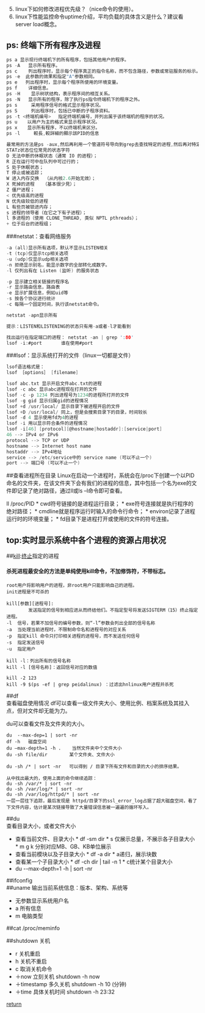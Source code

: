 5. linux下如何修改进程优先级？（nice命令的使用）。
6. linux下性能监控命令uptime介绍，平均负载的具体含义是什么？建议看server load概念。

## ps: 终端下所有程序及进程
```C
ps a 显示现行终端机下的所有程序，包括其他用户的程序。
ps -A   显示所有程序。
ps c    列出程序时，显示每个程序真正的指令名称，而不包含路径，参数或常驻服务的标示。
ps -e  此参数的效果和指定"A"参数相同。
ps e   列出程序时，显示每个程序所使用的环境变量。
ps f    详细信息。
ps -H    显示树状结构，表示程序间的相互关系。
ps -N   显示所有的程序，除了执行ps指令终端机下的程序之外。
ps s     采用程序信号的格式显示程序状况。
ps S     列出程序时，包括已中断的子程序资料。
ps -t <终端机编号> 　指定终端机编号，并列出属于该终端机的程序的状况。
ps u 　 以用户为主的格式来显示程序状况。
ps x 　 显示所有程序，不以终端机来区分。
ps -l     較長,較詳細的顯示該PID的信息

最常用的方法是ps -aux,然后再利用一个管道符号导向到grep去查找特定的进程,然后再对特定的进程进行操作。
STATz状态位位常見的状态字符
D 无法中断的休眠状态（通常 IO 的进程）；
R 正在运行可中在队列中可过行的；
S 处于休眠状态；
T 停止或被追踪；
W 进入内存交换  （从内核2.6开始无效）；
X 死掉的进程   （基本很少見）；
Z 僵尸进程；
< 优先级高的进程
N 优先级较低的进程
L 有些页被锁进内存；
s 进程的领导者（在它之下有子进程）；
l 多进程的（使用 CLONE_THREAD, 类似 NPTL pthreads）；
+ 位于后台的进程组；
```

###netstat：查看网络服务
```C
-a (all)显示所有选项，默认不显示LISTEN相关
-t (tcp)仅显示tcp相关选项
-u (udp)仅显示udp相关选项
-n 拒绝显示别名，能显示数字的全部转化成数字。
-l 仅列出有在 Listen (监听) 的服务状态

-p 显示建立相关链接的程序名
-r 显示路由信息，路由表
-e 显示扩展信息，例如uid等
-s 按各个协议进行统计
-c 每隔一个固定时间，执行该netstat命令。

netstat -apn显示所有

提示：LISTEN和LISTENING的状态只有用-a或者-l才能看到

找出运行在指定端口的进程： netstat -an | grep ':80'
lsof -i:#port       谁在使用#port

```

###lsof：显示系统打开的文件（linux一切都是文件）
```C
lsof语法格式是：
lsof ［options］ [filename]

lsof abc.txt 显示开启文件abc.txt的进程
lsof -c abc 显示abc进程现在打开的文件
lsof -c -p 1234 列出进程号为1234的进程所打开的文件
lsof -g gid 显示归属gid的进程情况
lsof +d /usr/local/ 显示目录下被进程开启的文件
lsof +D /usr/local/ 同上，但是会搜索目录下的目录，时间较长
lsof -d 4 显示使用fd为4的进程
lsof -i 用以显示符合条件的进程情况
lsof -i[46] [protocol][@hostname|hostaddr]:[service|port]
46 --> IPv4 or IPv6
protocol --> TCP or UDP
hostname --> Internet host name
hostaddr --> IPv4地址
service --> /etc/service中的 service name (可以不止一个)
port --> 端口号 (可以不止一个)
```
##查看进程所在目录
Linux在启动一个进程时，系统会在/proc下创建一个以PID命名的文件夹，在该文件夹下会有我们的进程的信息，其中包括一个名为exe的文件即记录了绝对路径，通过ll或ls –l命令即可查看。

ll /proc/PID
        * cwd符号链接的是进程运行目录；
        * exe符号连接就是执行程序的绝对路径；
        * cmdline就是程序运行时输入的命令行命令；
        * environ记录了进程运行时的环境变量；
        * fd目录下是进程打开或使用的文件的符号连接。

## top:实时显示系统中各个进程的资源占用状况


##[kill](http://www.cnblogs.com/peida/archive/2012/12/20/2825837.html):[终止](http://www.cnblogs.com/wangkangluo1/archive/2012/05/26/2518857.html)指定的进程
#### 杀死进程最安全的方法是单纯使用kill命令，不加修饰符，不带标志。 

```
root用户将影响用户的进程，非root用户只能影响自己的进程。
init进程是不可杀的

kill[参数][进程号]:
        发送指定的信号到相应进从而终结他们。不指定型号将发送SIGTERM（15）终止指定进程。
-l  信号，若果不加信号的编号参数，则“-l”参数会列出全部的信号名称
-a  当处理当前进程时，不限制命令名和进程号的对应关系
-p  指定kill 命令只打印相关进程的进程号，而不发送任何信号
-s  指定发送信号
-u  指定用户 

kill -l：列出所有的信号名称
kill -l [信号名称]：返回信号对应的数值

kill -2 123
kill -9 $(ps -ef | grep peidalinux) ：过滤出hnlinux用户进程并杀死
```

##df   
查看磁盘使用情况
df可以查看一级文件夹大小、使用比例、档案系统及其挂入点，但对文件却无能为力。

du可以查看文件及文件夹的大小。
```
du  --max-dep=1 | sort -nr
df -h   磁盘空间
du –max-depth=1 -h .    当然文件夹中个文件大小
du -sh file/dir        某个文件夹、文件大小

du -sh /* | sort -nr   可以得到 / 目录下所有文件和目录的大小的排序结果。

从中找出最大的，使用上面的命令继续追踪：
du -sh /var/* | sort -nr 
du -sh /var/log/* | sort -nr 
du -sh /var/log/httpd/* | sort -nr 
一层一层往下追踪，最后发现是 httpd/目录下的ssl_error_log占据了超大磁盘空间，看了下文件内容，估计是某次链接导致了大量错误信息被一遍遍的循环写入。
```
##du  
查看目录大小，或者文件大小
 * 查看当前文件、目录大小
         * df -sm dir
         * s 仅展示总量，不展示各子目录大小
         * m g k 分别对应MB、GB、KB单位展示
 * 查看当前模块以及子目录大小
         * df -a dir
         * a递归，展示块数
 * 查看某一个子目录大小 
         * df -ch dir | tail -n 1
         * c统计某个目录大小
 * du --max-depth=1 -h | sort -nr
         
##ifconfig  
##uname 
输出当前系统信息：版本、架构、系统等
 * 无参数显示系统用户名
 * a 所有信息
 * m 电脑类型

##cat /proc/meminfo  

##shutdown
关机
 * r 关机重启 
 * h 关机不重启
 * c 取消关机命令
 * ＋now 立刻关机  shutdown -h now
 * ＋timestamp 多久关机  shutdown -h 10 (分钟)
 * ＋time 具体关机时间  shutdown -h 23:32


[return](README.md)